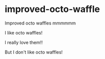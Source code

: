 # improved-octo-waffle

Improved octo waffles mmmmmm

I like octo waffles!

I really love them!! 

But I don't like octo waffles!

